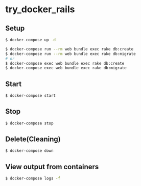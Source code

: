 # try_docker_rails

## Setup

```sh
$ docker-compose up -d

$ docker-compose run --rm web bundle exec rake db:create
$ docker-compose run --rm web bundle exec rake db:migrate
# or
$ docker-compose exec web bundle exec rake db:create
$ docker-compose exec web bundle exec rake db:migrate
```

## Start

```sh
$ docker-compose start
```

## Stop

```sh
$ docker-compose stop
```

## Delete(Cleaning)

```sh
$ docker-compose down
```

## View output from containers

```sh
$ docker-compose logs -f
```
